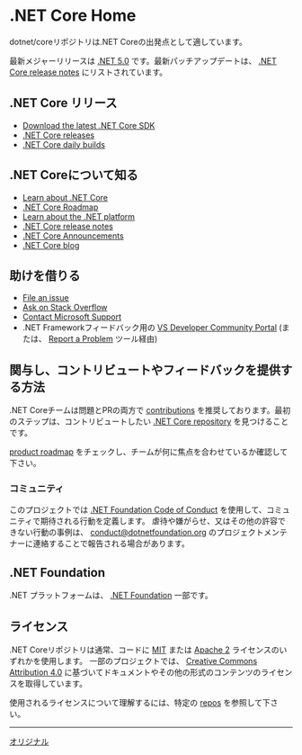 # .NET Core Home

dotnet/coreリポジトリは.NET Coreの出発点として適しています。

最新メジャーリリースは [.NET 5.0](release-notes/5.0/README.md) です。最新パッチアップデートは、 [.NET Core release notes](release-notes/README.md) にリストされています。

## .NET Core リリース

* [Download the latest .NET Core SDK](https://dotnet.microsoft.com/download/dotnet/5.0)
* [.NET Core releases](releases.md)
* [.NET Core daily builds](daily-builds.md)

## .NET Coreについて知る

* [Learn about .NET Core](https://docs.microsoft.com/dotnet/core)
* [.NET Core Roadmap](https://github.com/dotnet/core/blob/master/roadmap.md)
* [Learn about the .NET platform](https://docs.microsoft.com/dotnet/standard/)
* [.NET Core release notes](https://github.com/dotnet/core/blob/master/release-notes/README.md)
* [.NET Core Announcements](https://github.com/dotnet/announcements)
* [.NET Core blog](https://blogs.msdn.microsoft.com/dotnet/tag/net-core/)

## 助けを借りる

* [File an issue](Documentation/core-repos.md)
* [Ask on Stack Overflow](https://stackoverflow.com/questions/tagged/.net-core)
* [Contact Microsoft Support](https://support.microsoft.com/contactus/)
* .NET Frameworkフィードバック用の [VS Developer Community Portal](https://developercommunity.visualstudio.com/) (または、 [Report a Problem](https://aka.ms/vs-rap) ツール経由)

## 関与し、コントリビュートやフィードバックを提供する方法

.NET Coreチームは問題とPRの両方で [contributions](https://github.com/dotnet/runtime/blob/master/CONTRIBUTING.md) を推奨しております。最初のステップは、コントリビュートしたい [.NET Core repository](Documentation/core-repos.md) を見つけることです。

[product roadmap](https://aka.ms/dotnet-product-roadmap) をチェックし、チームが何に焦点を合わせているか確認して下さい。

### コミュニティ

このプロジェクトでは [.NET Foundation Code of Conduct](https://dotnetfoundation.org/code-of-conduct) を使用して、コミュニティで期待される行動を定義します。
虐待や嫌がらせ、又はその他の許容できない行動の事例は、 conduct@dotnetfoundation.org のプロジェクトメンテナーに連絡することで報告される場合があります。

## .NET Foundation

.NET プラットフォームは、 [.NET Foundation](https://www.dotnetfoundation.org) 一部です。

## ライセンス

.NET Coreリポジトリは通常、コードに [MIT](LICENSE.TXT) または [Apache 2](https://www.apache.org/licenses/LICENSE-2.0) ライセンスのいずれかを使用します。
一部のプロジェクトでは、 [Creative Commons Attribution 4.0](https://creativecommons.org/licenses/by/4.0/) に基づいてドキュメントやその他の形式のコンテンツのライセンスを取得しています。

使用されるライセンスについて理解するには、特定の [repos](Documentation/core-repos.md) を参照して下さい。

---
[オリジナル](https://github.com/dotnet/core/blob/master/README.md)
